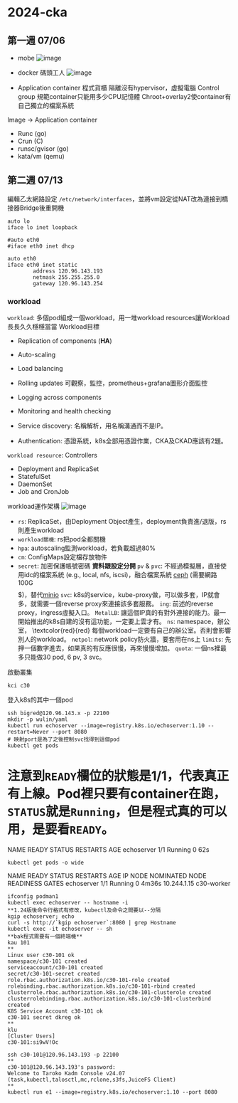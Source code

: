# 2024-cka
## 第一週 07/06
- mobe ![image](https://github.com/user-attachments/assets/b391de27-2352-41f4-bd5b-34b65ed1f57b)
- docker 碼頭工人 ![image](https://github.com/user-attachments/assets/6629ebb5-513c-4f04-b74b-7f9ffdfb69fb)

- Application container 程式貨櫃
隔離沒有hypervisor，虛擬電腦
Control group 規範container只能用多少CPU記憶體
Chroot+overlay2使container有自己獨立的檔案系統

Image -> Application container
- Runc (go)
- Crun (C)
- runsc/gvisor (go)
- kata/vm (qemu)


## 第二週 07/13
編輯乙太網路設定 `/etc/network/interfaces`，並將vm設定從NAT改為連接到橋接器Bridge後重開機
```
auto lo
iface lo inet loopback

#auto eth0
#iface eth0 inet dhcp

auto eth0
iface eth0 inet static
        address 120.96.143.193
        netmask 255.255.255.0
        gateway 120.96.143.254
```
### workload
`workload`: 多個pod組成一個workload，用一堆workload resources讓Workload長長久久穩穩當當
Workload目標
- Replication of components (**HA**)
- Auto-scaling
- Load balancing

- Rolling updates
可觀察，監控，prometheus+grafana圖形介面監控
- Logging across components
- Monitoring and health checking

- Service discovery: 名稱解析，用名稱溝通而不是IP。
- Authentication: 憑證系統，k8s全部用憑證作業，CKA及CKAD應該有2題。

`workload resource`: Controllers
- Deployment and ReplicaSet
- StatefulSet
- DaemonSet
- Job and CronJob

workload運作架構
![image](https://github.com/user-attachments/assets/d2f43a52-2a55-4a1f-93a0-324680cfcb9a)
- `rs`: ReplicaSet，由Deployment Object產生，deployment負責進/退版，rs則產生workload
- `workload關機`: rs把pod全都關機
- `hpa`: autoscaling監測workload，若負載超過80%
- `cm`: ConfigMaps設定檔存放物件
- `secret`: 加密保護帳號密碼
**資料跟設定分開**
  `pv` & `pvc`: 不經過模擬層，直接使用idc的檔案系統 (e.g., local, nfs, iscsi)，融合檔案系統 [ceph](https://ceph.io/en/) (需要網路100G$$$$$)，替代[minio](https://min.io/)
  `svc`: k8s的service，kube-proxy做，可以做多套，IP就會多，就需要一個reverse proxy來連接該多套服務。
  `ing`: 前述的reverse proxy，ingress虛擬入口。
  `MetalLB`: 讓這個IP真的有對外連接的能力。最一開始推出的k8s自建的沒有這功能，一定要上雲才有。
  `ns`: namespace，辦公室， \textcolor{red}{red} 每個workload一定要有自己的辦公室。否則會影響別人的workload。
  `netpol`: network policy防火牆，要套用在ns上
  `limits`: 先押一個數字進去，如果真的有反應很慢，再來慢慢增加。
  `quota`: 一個ns裡最多只能做30 pod, 6 pv, 3 svc。

啟動叢集
```
kci c30
```

登入k8s的其中一個pod
```
ssh bigred@120.96.143.x -p 22100
mkdir -p wulin/yaml
kubectl run echoserver --image=registry.k8s.io/echoserver:1.10 --restart=Never --port 8080
# 映射port是為了之後控制svc找得到這個pod
kubectl get pods
```
# 注意到`READY`欄位的狀態是1/1，代表真正有上線。Pod裡只要有container在跑，`STATUS`就是`Running`，但是程式真的可以用，是要看`READY`。
NAME         READY   STATUS    RESTARTS   AGE
echoserver   1/1     Running   0          62s

```
kubectl get pods -o wide
```

NAME         READY   STATUS    RESTARTS   AGE     IP            NODE         NOMINATED NODE   READINESS GATES
echoserver   1/1     Running   0          4m36s   10.244.1.15   c30-worker   <none>           <none>

```
ifconfig podman1
kubectl exec echoserver -- hostname -i
**1.24版後命令行格式有修改，kubectl及命令之間要以--分隔
kgip echoserver; echo
curl -s http://`kgip echoserver`:8080 | grep Hostname
kubectl exec -it echoserver -- sh
**bak程式需要有一個終端機**
kau 101
**
Linux user c30-101 ok
namespace/c30-101 created
serviceaccount/c30-101 created
secret/c30-101-secret created
role.rbac.authorization.k8s.io/c30-101-role created
rolebinding.rbac.authorization.k8s.io/c30-101-rbind created
clusterrole.rbac.authorization.k8s.io/c30-101-clusterole created
clusterrolebinding.rbac.authorization.k8s.io/c30-101-clusterbind created
K8S Service Account c30-101 ok
c30-101 secret dkreg ok
**
klu
[Cluster Users]
c30-101:si9wV!Oc
```


```
ssh c30-101@120.96.143.193 -p 22100
**
c30-101@120.96.143.193's password:
Welcome to Taroko Kadm Console v24.07 (task,kubectl,talosctl,mc,rclone,s3fs,JuiceFS Client)
**
kubectl run e1 --image=registry.k8s.io/echoserver:1.10 --port 8080
```
